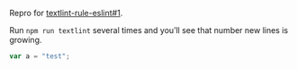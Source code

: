 Repro for [textlint-rule-eslint#1](https://github.com/azu/textlint-rule-eslint/issues/1).

Run `npm run textlint` several times and you’ll see that number new lines is growing.

```js
var a = "test";
```
